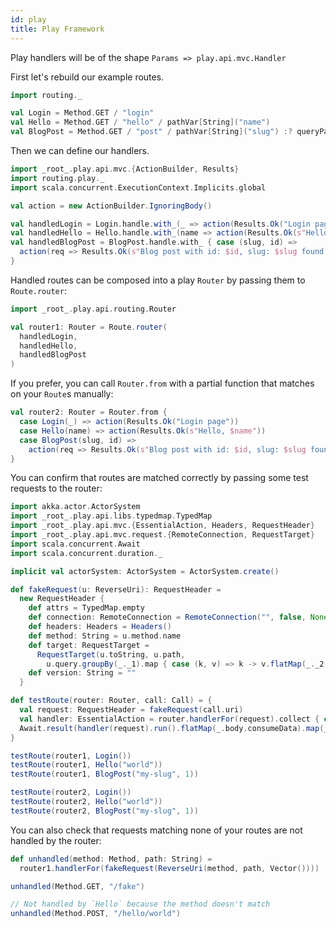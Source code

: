 ```yaml
---
id: play
title: Play Framework
---
```


Play handlers will be of the shape `Params => play.api.mvc.Handler`

First let's rebuild our example routes.

```scala mdoc
import routing._

val Login = Method.GET / "login"
val Hello = Method.GET / "hello" / pathVar[String]("name")
val BlogPost = Method.GET / "post" / pathVar[String]("slug") :? queryParam[Int]("id")
```

Then we can define our handlers.

```scala mdoc
import _root_.play.api.mvc.{ActionBuilder, Results}
import routing.play._
import scala.concurrent.ExecutionContext.Implicits.global

val action = new ActionBuilder.IgnoringBody()

val handledLogin = Login.handle.with_(_ => action(Results.Ok("Login page")))
val handledHello = Hello.handle.with_(name => action(Results.Ok(s"Hello, $name")))
val handledBlogPost = BlogPost.handle.with_ { case (slug, id) =>
  action(req => Results.Ok(s"Blog post with id: $id, slug: $slug found at ${req.uri}"))
}
```

Handled routes can be composed into a play `Router` by passing them to `Route.router`:

```scala mdoc
import _root_.play.api.routing.Router

val router1: Router = Route.router(
  handledLogin,
  handledHello,
  handledBlogPost
)
```

If you prefer, you can call `Router.from` with a partial function that matches on your `Route`s manually:

```scala mdoc
val router2: Router = Router.from {
  case Login(_) => action(Results.Ok("Login page"))
  case Hello(name) => action(Results.Ok(s"Hello, $name"))
  case BlogPost(slug, id) =>
    action(req => Results.Ok(s"Blog post with id: $id, slug: $slug found at ${req.uri}"))
}
```

You can confirm that routes are matched correctly by passing some test requests to the router:

```scala mdoc
import akka.actor.ActorSystem
import _root_.play.api.libs.typedmap.TypedMap
import _root_.play.api.mvc.{EssentialAction, Headers, RequestHeader}
import _root_.play.api.mvc.request.{RemoteConnection, RequestTarget}
import scala.concurrent.Await
import scala.concurrent.duration._

implicit val actorSystem: ActorSystem = ActorSystem.create()

def fakeRequest(u: ReverseUri): RequestHeader =
  new RequestHeader {
    def attrs = TypedMap.empty
    def connection: RemoteConnection = RemoteConnection("", false, None)
    def headers: Headers = Headers()
    def method: String = u.method.name
    def target: RequestTarget =
      RequestTarget(u.toString, u.path,
        u.query.groupBy(_._1).map { case (k, v) => k -> v.flatMap(_._2) })
    def version: String = ""
  }

def testRoute(router: Router, call: Call) = {
  val request: RequestHeader = fakeRequest(call.uri)
  val handler: EssentialAction = router.handlerFor(request).collect { case a: EssentialAction => a }.get
  Await.result(handler(request).run().flatMap(_.body.consumeData).map(_.utf8String), 1.second)
}

testRoute(router1, Login())
testRoute(router1, Hello("world"))
testRoute(router1, BlogPost("my-slug", 1))

testRoute(router2, Login())
testRoute(router2, Hello("world"))
testRoute(router2, BlogPost("my-slug", 1))
```

You can also check that requests matching none of your routes are not handled by the router:

```scala mdoc
def unhandled(method: Method, path: String) =
  router1.handlerFor(fakeRequest(ReverseUri(method, path, Vector())))

unhandled(Method.GET, "/fake")

// Not handled by `Hello` because the method doesn't match
unhandled(Method.POST, "/hello/world")
```
